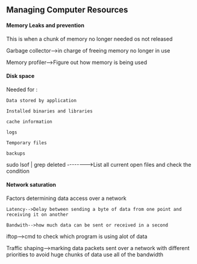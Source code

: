 ## Managing Computer Resources


#### Memory Leaks and prevention

This is when a chunk of memory no longer needed os not released

Garbage collector-->in charge of freeing memory no longer in use

Memory profiler-->Figure out how memory is being used

#### Disk space

Needed for :

    Data stored by application

    Installed binaries and libraries

    cache information

    logs

    Temporary files

    backups

sudo lsof | grep deleted   -------->List all current open files and check the condition


#### Network saturation

Factors determining data access over a network

    Latency-->Delay between sending a byte of data from one point and receiving it on another

    Bandwith-->how much data can be sent or received in a second

iftop-->cmd to check which program is using alot of data

Traffic shaping-->marking data packets sent over a network with different priorities
                to avoid huge chunks of data use all of the bandwidth

